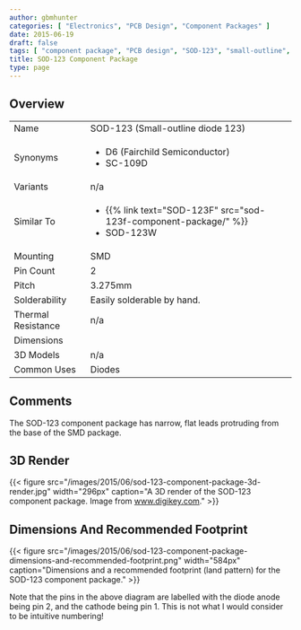 ```yaml
---
author: gbmhunter
categories: [ "Electronics", "PCB Design", "Component Packages" ]
date: 2015-06-19
draft: false
tags: [ "component package", "PCB design", "SOD-123", "small-outline", "diode", "D6", "SC-109D" ]
title: SOD-123 Component Package
type: page
---
```


## Overview

<table>
<tbody ><tr >
<td >Name
</td>
<td >SOD-123 (Small-outline diode 123)
</td></tr><tr >
<td >Synonyms
</td>
<td >
<ul>
<li>D6 (Fairchild Semiconductor)</li>
<li>SC-109D</li>
</ul>
</td></tr><tr >
<td >Variants
</td>
<td >n/a
</td></tr>
<tr>
<td>Similar To</td>
<td>
  <ul>
    <li>{{% link text="SOD-123F" src="sod-123f-component-package/" %}}</li>
    <li>SOD-123W</li>
  </ul>
</td>
</tr>
<tr >
<td >Mounting</td>
<td >SMD
</td></tr><tr >
<td >Pin Count
</td>
<td >2
</td></tr><tr >
<td >Pitch
</td>
<td >3.275mm
</td></tr><tr >
<td >Solderability
</td>
<td >Easily solderable by hand.
</td></tr><tr >
<td >Thermal Resistance
</td>
<td >n/a
</td></tr><tr >
<td >Dimensions
</td>
<td > 
</td></tr><tr >
<td >3D Models
</td>
<td >n/a
</td></tr><tr >
<td >Common Uses
</td>
<td >Diodes
</td></tr></tbody></table>

## Comments

The SOD-123 component package has narrow, flat leads protruding from the base of the SMD package.

## 3D Render

{{< figure src="/images/2015/06/sod-123-component-package-3d-render.jpg" width="296px" caption="A 3D render of the SOD-123 component package. Image from www.digikey.com."  >}}

## Dimensions And Recommended Footprint

{{< figure src="/images/2015/06/sod-123-component-package-dimensions-and-recommended-footprint.png" width="584px" caption="Dimensions and a recommended footprint (land pattern) for the SOD-123 component package."  >}}

Note that the pins in the above diagram are labelled with the diode anode being pin 2, and the cathode being pin 1. This is not what I would consider to be intuitive numbering!
